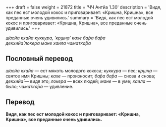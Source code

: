 +++
draft = false
weight = 21872
title = 'ЧЧ Антйа 1.30'
description = 'Видя, как пес ест молодой кокос и приговаривает: «Кришна, Кришна», все преданные очень удивились.'
summary = 'Видя, как пес ест молодой кокос и приговаривает: «Кришна, Кришна», все преданные очень удивились.'
+++

_ш́асйа кха̄йа куккура, ‘кр̣шн̣а’ кахе ба̄ра ба̄ра  
декхийа̄ локера мане хаила чаматка̄ра_

## Пословный перевод

_ш́асйа_ _кха̄йа_ — ест мякоть молодого кокоса; _куккура_ — пес; _кр̣шн̣а_ — святое имя Кришны; _кахе_ — произносит; _ба̄ра_ _ба̄ра_ — снова и снова; _декхийа̄_ — видя это; _локера_ — всех людей; _мане_ — в уме; _хаила_ — было; _чаматка̄ра_ — удивление.

## Перевод

**Видя, как пес ест молодой кокос и приговаривает: «Кришна, Кришна», все преданные очень удивились.**
